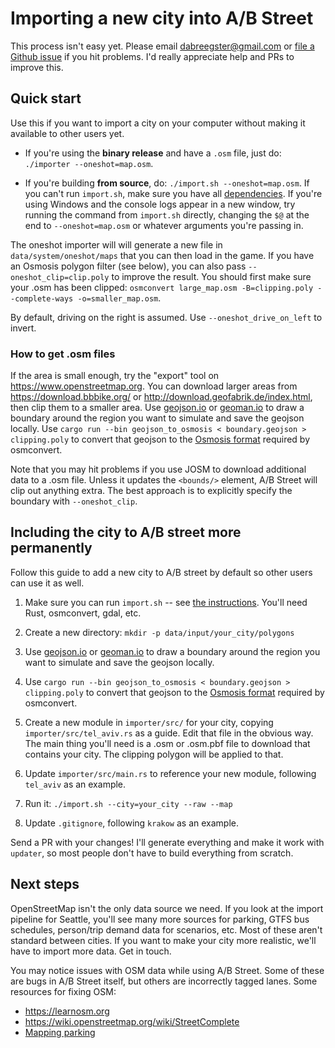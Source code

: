 # Importing a new city into A/B Street

This process isn't easy yet. Please email <dabreegster@gmail.com> or
[file a Github issue](https://github.com/dabreegster/abstreet/issues/) if you
hit problems. I'd really appreciate help and PRs to improve this.

## Quick start

Use this if you want to import a city on your computer without making it
available to other users yet.

- If you're using the **binary release** and have a `.osm` file, just do:
  `./importer --oneshot=map.osm`.

- If you're building **from source**, do: `./import.sh --oneshot=map.osm`. If
  you can't run `import.sh`, make sure you have all
  [dependencies](../dev/index.md#building-map-data). If you're using Windows and
  the console logs appear in a new window, try running the command from
  `import.sh` directly, changing the `$@` at the end to `--oneshot=map.osm` or
  whatever arguments you're passing in.

The oneshot importer will will generate a new file in `data/system/oneshot/maps`
that you can then load in the game. If you have an Osmosis polygon filter (see
below), you can also pass `--oneshot_clip=clip.poly` to improve the result. You
should first make sure your .osm has been clipped:
`osmconvert large_map.osm -B=clipping.poly --complete-ways -o=smaller_map.osm`.

By default, driving on the right is assumed. Use `--oneshot_drive_on_left` to
invert.

### How to get .osm files

If the area is small enough, try the "export" tool on
<https://www.openstreetmap.org>. You can download larger areas from
<https://download.bbbike.org/> or <http://download.geofabrik.de/index.html>,
then clip them to a smaller area. Use [geojson.io](http://geojson.io/) or
[geoman.io](https://geoman.io/geojson-editor) to draw a boundary around the
region you want to simulate and save the geojson locally. Use
`cargo run --bin geojson_to_osmosis < boundary.geojson > clipping.poly` to
convert that geojson to the
[Osmosis format](https://wiki.openstreetmap.org/wiki/Osmosis/Polygon_Filter_File_Format)
required by osmconvert.

Note that you may hit problems if you use JOSM to download additional data to a
.osm file. Unless it updates the `<bounds/>` element, A/B Street will clip out
anything extra. The best approach is to explicitly specify the boundary with
`--oneshot_clip`.

## Including the city to A/B street more permanently

Follow this guide to add a new city to A/B street by default so other users can
use it as well.

1.  Make sure you can run `import.sh` -- see
    [the instructions](../dev/index.md#building-map-data). You'll need Rust,
    osmconvert, gdal, etc.

2.  Create a new directory: `mkdir -p data/input/your_city/polygons`

3.  Use [geojson.io](http://geojson.io/) or
    [geoman.io](https://geoman.io/geojson-editor) to draw a boundary around the
    region you want to simulate and save the geojson locally.

4.  Use `cargo run --bin geojson_to_osmosis < boundary.geojson > clipping.poly`
    to convert that geojson to the
    [Osmosis format](https://wiki.openstreetmap.org/wiki/Osmosis/Polygon_Filter_File_Format)
    required by osmconvert.

5.  Create a new module in `importer/src/` for your city, copying
    `importer/src/tel_aviv.rs` as a guide. Edit that file in the obvious way. The
    main thing you'll need is a .osm or .osm.pbf file to download that contains
    your city. The clipping polygon will be applied to that.

6.  Update `importer/src/main.rs` to reference your new module, following
    `tel_aviv` as an example.

7.  Run it: `./import.sh --city=your_city --raw --map`

8.  Update `.gitignore`, following `krakow` as an example.

Send a PR with your changes! I'll generate everything and make it work with
`updater`, so most people don't have to build everything from scratch.

## Next steps

OpenStreetMap isn't the only data source we need. If you look at the import
pipeline for Seattle, you'll see many more sources for parking, GTFS bus
schedules, person/trip demand data for scenarios, etc. Most of these aren't
standard between cities. If you want to make your city more realistic, we'll
have to import more data. Get in touch.

You may notice issues with OSM data while using A/B Street. Some of these are
bugs in A/B Street itself, but others are incorrectly tagged lanes. Some
resources for fixing OSM:

- <https://learnosm.org>
- <https://wiki.openstreetmap.org/wiki/StreetComplete>
- [Mapping parking](map_parking.md)
